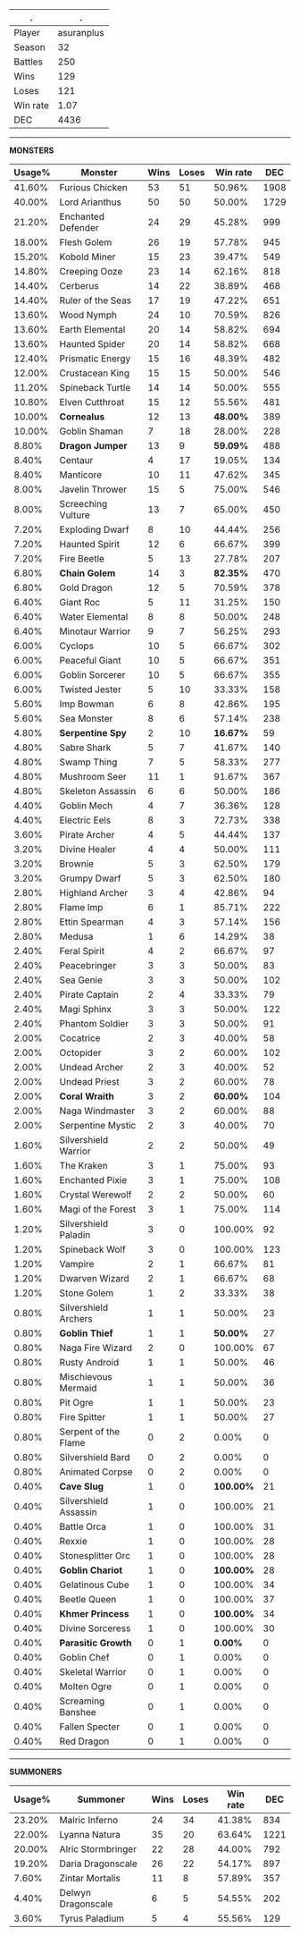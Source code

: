 .|.
|-|-
Player|asuranplus
Season|32
Battles|250
Wins|129
Loses|121
Win rate|1.07
DEC|4436

---
**MONSTERS**

Usage%|Monster|Wins|Loses|Win rate|DEC|
-|-|-|-|-|-|
41.60%|Furious Chicken|53|51|50.96%|1908|
40.00%|Lord Arianthus|50|50|50.00%|1729|
21.20%|Enchanted Defender|24|29|45.28%|999|
18.00%|Flesh Golem|26|19|57.78%|945|
15.20%|Kobold Miner|15|23|39.47%|549|
14.80%|Creeping Ooze|23|14|62.16%|818|
14.40%|Cerberus|14|22|38.89%|468|
14.40%|Ruler of the Seas|17|19|47.22%|651|
13.60%|Wood Nymph|24|10|70.59%|826|
13.60%|Earth Elemental|20|14|58.82%|694|
13.60%|Haunted Spider|20|14|58.82%|668|
12.40%|Prismatic Energy|15|16|48.39%|482|
12.00%|Crustacean King|15|15|50.00%|546|
11.20%|Spineback Turtle|14|14|50.00%|555|
10.80%|Elven Cutthroat|15|12|55.56%|481|
10.00%|**Cornealus**|12|13|**48.00%**|389|
10.00%|Goblin Shaman|7|18|28.00%|228|
8.80%|**Dragon Jumper**|13|9|**59.09%**|488|
8.40%|Centaur|4|17|19.05%|134|
8.40%|Manticore|10|11|47.62%|345|
8.00%|Javelin Thrower|15|5|75.00%|546|
8.00%|Screeching Vulture|13|7|65.00%|450|
7.20%|Exploding Dwarf|8|10|44.44%|256|
7.20%|Haunted Spirit|12|6|66.67%|399|
7.20%|Fire Beetle|5|13|27.78%|207|
6.80%|**Chain Golem**|14|3|**82.35%**|470|
6.80%|Gold Dragon|12|5|70.59%|378|
6.40%|Giant Roc|5|11|31.25%|150|
6.40%|Water Elemental|8|8|50.00%|248|
6.40%|Minotaur Warrior|9|7|56.25%|293|
6.00%|Cyclops|10|5|66.67%|302|
6.00%|Peaceful Giant|10|5|66.67%|351|
6.00%|Goblin Sorcerer|10|5|66.67%|355|
6.00%|Twisted Jester|5|10|33.33%|158|
5.60%|Imp Bowman|6|8|42.86%|195|
5.60%|Sea Monster|8|6|57.14%|238|
4.80%|**Serpentine Spy**|2|10|**16.67%**|59|
4.80%|Sabre Shark|5|7|41.67%|140|
4.80%|Swamp Thing|7|5|58.33%|277|
4.80%|Mushroom Seer|11|1|91.67%|367|
4.80%|Skeleton Assassin|6|6|50.00%|186|
4.40%|Goblin Mech|4|7|36.36%|128|
4.40%|Electric Eels|8|3|72.73%|338|
3.60%|Pirate Archer|4|5|44.44%|137|
3.20%|Divine Healer|4|4|50.00%|111|
3.20%|Brownie|5|3|62.50%|179|
3.20%|Grumpy Dwarf|5|3|62.50%|180|
2.80%|Highland Archer|3|4|42.86%|94|
2.80%|Flame Imp|6|1|85.71%|222|
2.80%|Ettin Spearman|4|3|57.14%|156|
2.80%|Medusa|1|6|14.29%|38|
2.40%|Feral Spirit|4|2|66.67%|97|
2.40%|Peacebringer|3|3|50.00%|83|
2.40%|Sea Genie|3|3|50.00%|102|
2.40%|Pirate Captain|2|4|33.33%|79|
2.40%|Magi Sphinx|3|3|50.00%|122|
2.40%|Phantom Soldier|3|3|50.00%|91|
2.00%|Cocatrice|2|3|40.00%|58|
2.00%|Octopider|3|2|60.00%|102|
2.00%|Undead Archer|2|3|40.00%|52|
2.00%|Undead Priest|3|2|60.00%|78|
2.00%|**Coral Wraith**|3|2|**60.00%**|104|
2.00%|Naga Windmaster|3|2|60.00%|88|
2.00%|Serpentine Mystic|2|3|40.00%|70|
1.60%|Silvershield Warrior|2|2|50.00%|49|
1.60%|The Kraken|3|1|75.00%|93|
1.60%|Enchanted Pixie|3|1|75.00%|108|
1.60%|Crystal Werewolf|2|2|50.00%|60|
1.60%|Magi of the Forest|3|1|75.00%|114|
1.20%|Silvershield Paladin|3|0|100.00%|92|
1.20%|Spineback Wolf|3|0|100.00%|123|
1.20%|Vampire|2|1|66.67%|81|
1.20%|Dwarven Wizard|2|1|66.67%|68|
1.20%|Stone Golem|1|2|33.33%|38|
0.80%|Silvershield Archers|1|1|50.00%|23|
0.80%|**Goblin Thief**|1|1|**50.00%**|27|
0.80%|Naga Fire Wizard|2|0|100.00%|67|
0.80%|Rusty Android|1|1|50.00%|46|
0.80%|Mischievous Mermaid|1|1|50.00%|36|
0.80%|Pit Ogre|1|1|50.00%|23|
0.80%|Fire Spitter|1|1|50.00%|27|
0.80%|Serpent of the Flame|0|2|0.00%|0|
0.80%|Silvershield Bard|0|2|0.00%|0|
0.80%|Animated Corpse|0|2|0.00%|0|
0.40%|**Cave Slug**|1|0|**100.00%**|21|
0.40%|Silvershield Assassin|1|0|100.00%|21|
0.40%|Battle Orca|1|0|100.00%|31|
0.40%|Rexxie|1|0|100.00%|28|
0.40%|Stonesplitter Orc|1|0|100.00%|28|
0.40%|**Goblin Chariot**|1|0|**100.00%**|28|
0.40%|Gelatinous Cube|1|0|100.00%|34|
0.40%|Beetle Queen|1|0|100.00%|37|
0.40%|**Khmer Princess**|1|0|**100.00%**|34|
0.40%|Divine Sorceress|1|0|100.00%|30|
0.40%|**Parasitic Growth**|0|1|**0.00%**|0|
0.40%|Goblin Chef|0|1|0.00%|0|
0.40%|Skeletal Warrior|0|1|0.00%|0|
0.40%|Molten Ogre|0|1|0.00%|0|
0.40%|Screaming Banshee|0|1|0.00%|0|
0.40%|Fallen Specter|0|1|0.00%|0|
0.40%|Red Dragon|0|1|0.00%|0|

---
**SUMMONERS**

Usage%|Summoner|Wins|Loses|Win rate|DEC|
-|-|-|-|-|-|
23.20%|Malric Inferno|24|34|41.38%|834|
22.00%|Lyanna Natura|35|20|63.64%|1221|
20.00%|Alric Stormbringer|22|28|44.00%|792|
19.20%|Daria Dragonscale|26|22|54.17%|897|
7.60%|Zintar Mortalis|11|8|57.89%|357|
4.40%|Delwyn Dragonscale|6|5|54.55%|202|
3.60%|Tyrus Paladium|5|4|55.56%|129|

